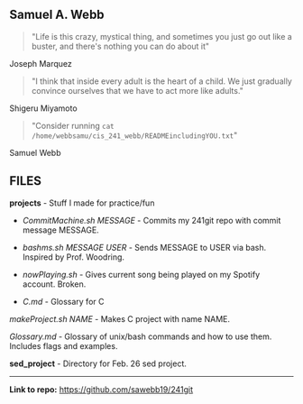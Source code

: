 ## Samuel A. Webb

> "Life is this crazy, mystical thing, and sometimes you just go out like a buster, and there's
> nothing you can do about it"

Joseph Marquez

> "I think that inside every adult is the heart of a child. We just gradually convince ourselves 
> that we have to act more like adults."

Shigeru Miyamoto

> "Consider running `cat /home/webbsamu/cis_241_webb/READMEincludingYOU.txt`"

Samuel Webb

## FILES

**projects** - Stuff I made  for practice/fun

- *CommitMachine.sh MESSAGE* - Commits my 241git repo with commit message MESSAGE.

- *bashms.sh MESSAGE USER* - Sends MESSAGE to USER via bash. Inspired by Prof. Woodring.

- *nowPlaying.sh* - Gives current song being played on my Spotify account. Broken.

- *C.md* - Glossary for C

*makeProject.sh NAME* - Makes C project with name NAME.

*Glossary.md* - Glossary of unix/bash commands and how to use them. Includes flags and examples.

**sed_project** - Directory for Feb. 26 sed project.

---

**Link to repo:** https://github.com/sawebb19/241git
